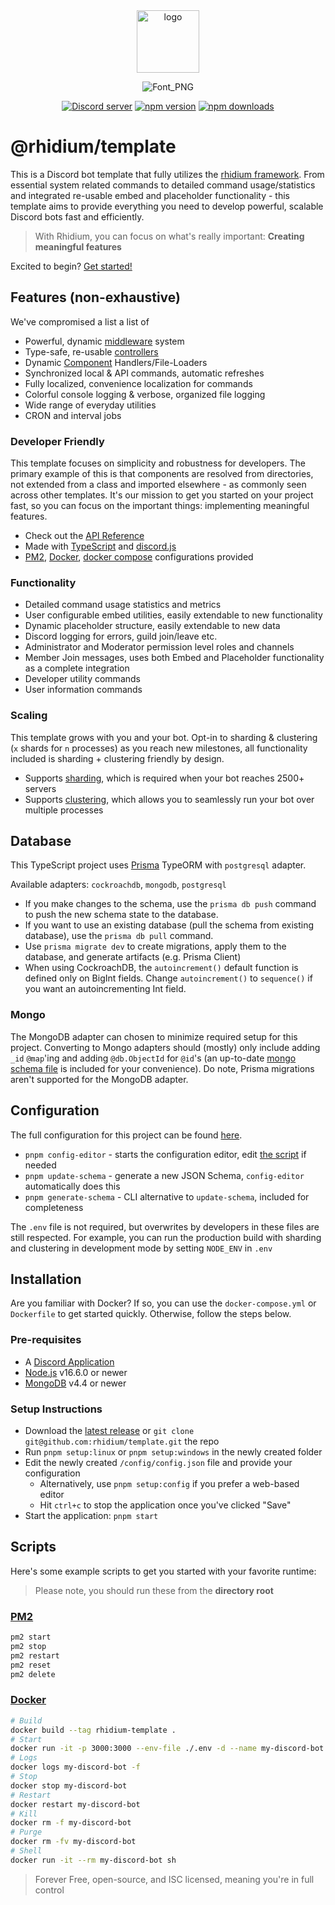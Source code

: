 <div align="center">
  <a href="https://rhidium.xyz"><img src="https://github.com/rhidium/core/assets/57721238/e6d25fa1-07cb-4284-a02a-f73fe7ef3878" width="100" alt="logo" /></a>

  ![Font_PNG](https://github.com/rhidium/core/assets/57721238/9ccc5763-8336-4d1e-8187-a738bafdc519)

  <p>
    <a href="https://discord.gg/mirasaki"><img src="https://img.shields.io/discord/793894728847720468?color=5865F2&logo=discord&logoColor=white" alt="Discord server" /></a>
    <a href="https://www.npmjs.com/package/@rhidium/core"><img src="https://img.shields.io/npm/v/@rhidium/core.svg?maxAge=3600" alt="npm version" /></a>
    <a href="https://www.npmjs.com/package/@rhidium/core"><img src="https://img.shields.io/npm/dt/@rhidium/core.svg?maxAge=3600" alt="npm downloads" /></a>
  </p>
</div>

# @rhidium/template

This is a Discord bot template that fully utilizes the [rhidium framework](https://rhidium.xyz). From essential system related commands to detailed command usage/statistics and integrated re-usable embed and placeholder functionality - this template aims to provide everything you need to develop powerful, scalable Discord bots fast and efficiently.

> With Rhidium, you can focus on what's really important: **Creating meaningful features**

Excited to begin? [Get started!](#installation)

## Features (non-exhaustive)

We've compromised a list a list of

- Powerful, dynamic [middleware](https://rhidium.xyz/classes/Middleware.CommandMiddleware.html) system
- Type-safe, re-usable [controllers](https://rhidium.xyz/modules/Commands.Controllers.html)
- Dynamic [Component](https://rhidium.xyz/modules/Commands.html) Handlers/File-Loaders
- Synchronized local & API commands, automatic refreshes
- Fully localized, convenience localization for commands
- Colorful console logging & verbose, organized file logging
- Wide range of everyday utilities
- CRON and interval jobs

### Developer Friendly

This template focuses on simplicity and robustness for developers. The primary example of this is that components are resolved from directories, not extended from a class and imported elsewhere - as commonly seen across other templates. It's our mission to get you started on your project fast, so you can focus on the important things: implementing meaningful features.

- Check out the [API Reference](https://rhidium.xyz/)
- Made with [TypeScript](https://www.typescriptlang.org/) and [discord.js](https://discord.js.org/)
- [PM2](https://pm2.io/), [Docker](https://www.docker.com/), [docker compose](https://docs.docker.com/compose/) configurations provided

### Functionality

- Detailed command usage statistics and metrics
- User configurable embed utilities, easily extendable to new functionality
- Dynamic placeholder structure, easily extendable to new data
- Discord logging for errors, guild join/leave etc.
- Administrator and Moderator permission level roles and channels
- Member Join messages, uses both Embed and Placeholder functionality as a complete integration
- Developer utility commands
- User information commands

### Scaling

This template grows with you and your bot. Opt-in to sharding & clustering (`x` shards for `n` processes) as you reach new milestones, all functionality included is sharding + clustering friendly by design.

- Supports [sharding](https://discordjs.guide/sharding), which is required when your bot reaches 2500+ servers
- Supports [clustering](https://www.npmjs.com/package/discord-hybrid-sharding), which allows you to seamlessly run your bot over multiple processes

## Database

This TypeScript project uses [Prisma](https://www.prisma.io/docs/getting-started/quickstart) TypeORM with `postgresql` adapter.

Available adapters: `cockroachdb`, `mongodb`, `postgresql`

- If you make changes to the schema, use the `prisma db push` command to push the new schema state to the database.
- If you want to use an existing database (pull the schema from existing database), use the `prisma db pull` command.
- Use `prisma migrate dev` to create migrations, apply them to the database, and generate artifacts (e.g. Prisma Client)
- When using CockroachDB, the `autoincrement()` default function is defined only on BigInt fields. Change `autoincrement()` to `sequence()` if you want an autoincrementing Int field.

### Mongo

The MongoDB adapter can chosen to minimize required setup for this project. Converting to Mongo adapters should (mostly) only include adding `_id` `@map`'ing and adding `@db.ObjectId` for `@id`'s (an up-to-date [mongo schema file](./prisma/schema.mongo.prisma) is included for your convenience). Do note, Prisma migrations aren't supported for the MongoDB adapter.

## Configuration

The full configuration for this project can be found [here](./config/config.example.json).

- `pnpm config-editor` - starts the configuration editor, edit [the script](./scripts/config-editor.mjs) if needed
- `pnpm update-schema` - generate a new JSON Schema, `config-editor` automatically does this
- `pnpm generate-schema` - CLI alternative to `update-schema`, included for completeness

The `.env` file is not required, but overwrites by developers in these files are still respected. For example, you can run the production build with sharding and clustering in development mode by setting `NODE_ENV` in `.env`

## Installation

Are you familiar with Docker? If so, you can use the `docker-compose.yml` or `Dockerfile` to get started quickly. Otherwise, follow the steps below.

### Pre-requisites

- A [Discord Application](https://wiki.mirasaki.dev/docs/discord-create-application#go-to-discord-developer-portal)
- [Node.js](https://nodejs.org/en/) v16.6.0 or newer
- [MongoDB](https://www.mongodb.com/) v4.4 or newer

### Setup Instructions

- Download the [latest release](<https://github.com/rhidium/template/releases`>) or `git clone git@github.com:rhidium/template.git` the repo
- Run `pnpm setup:linux` or `pnpm setup:windows` in the newly created folder
- Edit the newly created `/config/config.json` file and provide your configuration
  - Alternatively, use `pnpm setup:config` if you prefer a web-based editor
  - Hit `ctrl+c` to stop the application once you've clicked "Save"
- Start the application: `pnpm start`

## Scripts

Here's some example scripts to get you started with your favorite runtime:

> Please note, you should run these from the **directory root**

### [PM2](https://pm2.io/)

```bash
pm2 start
pm2 stop
pm2 restart
pm2 reset
pm2 delete
```

### [Docker](https://www.docker.com/)

```bash
# Build
docker build --tag rhidium-template .
# Start
docker run -it -p 3000:3000 --env-file ./.env -d --name my-discord-bot rhidium-template
# Logs
docker logs my-discord-bot -f
# Stop
docker stop my-discord-bot
# Restart
docker restart my-discord-bot
# Kill
docker rm -f my-discord-bot
# Purge
docker rm -fv my-discord-bot
# Shell
docker run -it --rm my-discord-bot sh
```

> Forever Free, open-source, and ISC licensed, meaning you're in full control
